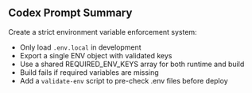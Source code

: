 ## Codex Prompt Summary

Create a strict environment variable enforcement system:

- Only load `.env.local` in development
- Export a single ENV object with validated keys
- Use a shared REQUIRED_ENV_KEYS array for both runtime and build
- Build fails if required variables are missing
- Add a `validate-env` script to pre-check .env files before deploy
